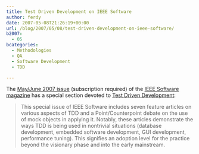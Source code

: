 ```yaml
---
title: Test Driven Development on IEEE Software
author: ferdy
date: 2007-05-08T21:26:19+00:00
url: /blog/2007/05/08/test-driven-development-on-ieee-software/
b2007:
  - 05
bcategories:
  - Methodologies
  - QA
  - Software Development
  - TDD

---
```

The [May/June 2007 issue][1] (subscription required) of the [IEEE Software magazine][2] has a special section devoted to [Test Driven Development][3]:

> This special issue of IEEE Software includes seven feature articles on various aspects of TDD and a Point/Counterpoint debate on the use of mock objects in applying it. Notably, these articles demonstrate the ways TDD is being used in nontrivial situations (database development, embedded software development, GUI development, performance tuning). This signifies an adoption level for the practice beyond the visionary phase and into the early mainstream.

 [1]: http://opac.ieeecomputersociety.org/opac?year=2007&volume=24&issue=3&acronym=software
 [2]: http://www.computer.org/software
 [3]: http://en.wikipedia.org/wiki/Test-driven_development